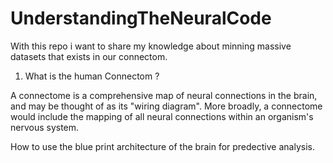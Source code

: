 # UnderstandingTheNeuralCode

With this repo i want to share my knowledge about minning massive datasets that exists in our connectom.

1. What is the human Connectom ?

A connectome is a comprehensive map of neural connections in the brain, and may be thought of as its "wiring diagram". More broadly, a connectome would include the mapping of all neural connections within an organism's nervous system.

How to use the blue print architecture of the brain for predective analysis.



